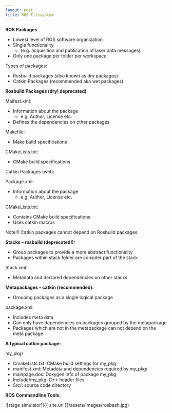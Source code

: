 ```yaml
---
layout: post
title: ROS Filesystem
--- 
```


**ROS Packages**

- Lowest level of ROS software organization
- Single functionality 
    - (e.g. acquisition and publication of laser data messages)
- Only one package per folder per workspace

Types of packages:

- Rosbuild packages (also known as dry packages)
- Catkin Packages (recommended aka wet packages)

**Rosbuild Packages (dry! deprecated)**

Maifest.xml:

- Information about the package
    - e.g. Author, License etc.
- Defines the dependencies on other packages

Makefile:

- Make build specifications

CMakeLists.txt:

- CMake build specifications

Catkin Packages (wet):

Package.xml:

- Information about the package
    - e.g. Author, License etc.
    
CMakeLists.txt:

- Contains CMake build specifications 
- Uses catkin macros

Note!!! Catkin packages cannot depend on Rosbuild packages


**Stacks – rosbuild (deprecated!):**

- Group packages to provide a more abstract functionality
- Packages within stack folder are consider part of the stack

Stack.xml:

- Metadata and declared dependencies on other stacks


**Metapackages – catkin (recommended):**

- Grouping packages as a single logical package

package.xml:

- Includes meta data
- Can only have dependencies on packages grouped by the metapackage
- Packages which are not in the metapackage can not depend on the meta package 

**A typical catkin package:**

my_pkg/

- CmakeLists.txt: CMake build settings for my_pkg
- manifest.xml:   Metadata and dependencies required by my_pkg/
- mainpage.dox:   Doxygen info of package my_pkg
- Include/my_pkg: C++ header files
- Src/:           source code directory


**ROS Commandline Tools:**

![stage simulator]({{ site.url }}/assets/images/rosbash.jpg)
